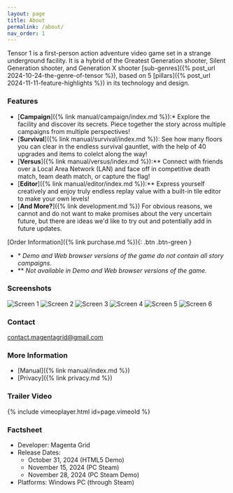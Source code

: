```yaml
---
layout: page
title: About
permalink: /about/
nav_order: 1
---
```


Tensor 1 is a first-person action adventure video game set in a strange underground facility. It is a hybrid of the Greatest Generation shooter, Silent Generation shooter, and Generation X shooter [sub-genres]({% post_url 2024-10-24-the-genre-of-tensor %}), based on 5 [pillars]({% post_url 2024-11-11-feature-highlights %}) in its technology and design.

### Features
- [**Campaign**]({% link manual/campaign/index.md %}):\* Explore the facility and discover its secrets. Piece together the story across multiple campaigns from multiple perspectives!
- [**Survival**]({% link manual/survival/index.md %}): See how many floors you can clear in the endless survival gauntlet, with the help of 40 upgrades and items to colelct along the way!
- [**Versus**]({% link manual/versus/index.md %}):\*\* Connect with friends over a Local Area Network (LAN) and face off in competitive death match, team death match, or capture the flag!
- [**Editor**]({% link manual/editor/index.md %}):\*\* Express yourself creatively and enjoy truly endless replay value with a built-in tile editor to make your own levels!
- [**And More?**]({% link development.md %}) For obvious reasons, we cannot and do not want to make promises about the very uncertain future, but there are ideas we'd like to try out and potentially add in future updates.

[Order Information]({% link purchase.md %}){: .btn .btn-green }

- \* *Demo and Web browser versions of the game do not contain all story campaigns.*
- \*\* *Not available in Demo and Web browser versions of the game.*

### Screenshots

![Screen 1](../assets/img/screen1.jpg)
![Screen 2](../assets/img/screen2.jpg)
![Screen 3](../assets/img/screen3.jpg)
![Screen 4](../assets/img/screen4.jpg)
![Screen 5](../assets/img/screen5.jpg)
![Screen 6](../assets/img/screen6.jpg)

### Contact

[contact.magentagrid@gmail.com](mailto:contact.magentagrid@gmail.com)

### More Information
- [Manual]({% link manual/index.md %})
- [Privacy]({% link privacy.md %})

### Trailer Video

{% include vimeoplayer.html id=page.vimeoId %}

### Factsheet
- Developer: Magenta Grid
- Release Dates:
    - October 31, 2024 (HTML5 Demo)
    - November 15, 2024 (PC Steam)
    - November 28, 2024 (PC Steam Demo)
- Platforms: Windows PC (through Steam)